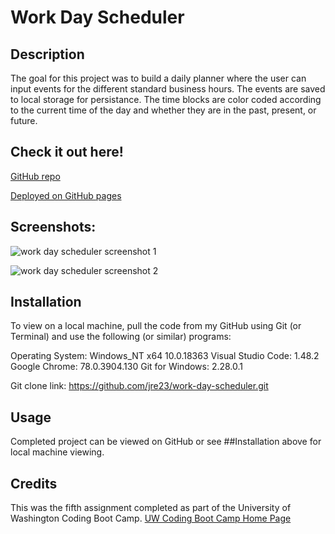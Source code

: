 # Work Day Scheduler

## Description

The goal for this project was to build a daily planner where the user can input events for the different standard business hours. The events are saved to local storage for persistance. The time blocks are color coded according to the current time of the day and whether they are in the past, present, or future.

## Check it out here! 

[GitHub repo](https://github.com/jre23/work-day-scheduler)

[Deployed on GitHub pages](https://jre23.github.io/work-day-scheduler)

## Screenshots:

![work day scheduler screenshot 1](https://user-images.githubusercontent.com/69170823/95032939-45612e80-0671-11eb-8934-b6a14dc100fb.png)

![work day scheduler screenshot 2](https://user-images.githubusercontent.com/69170823/95032985-6fb2ec00-0671-11eb-8b11-c2509babae57.png)

## Installation

To view on a local machine, pull the code from my GitHub using Git (or Terminal) and use the following (or similar) programs:

Operating System: Windows_NT x64 10.0.18363
Visual Studio Code: 1.48.2
Google Chrome: 78.0.3904.130
Git for Windows: 2.28.0.1

Git clone link: https://github.com/jre23/work-day-scheduler.git

## Usage

Completed project can be viewed on GitHub or see ##Installation above for local machine viewing.

## Credits

This was the fifth assignment completed as part of the University of Washington Coding Boot Camp. [UW Coding Boot Camp Home Page](https://bootcamp.uw.edu/coding/)